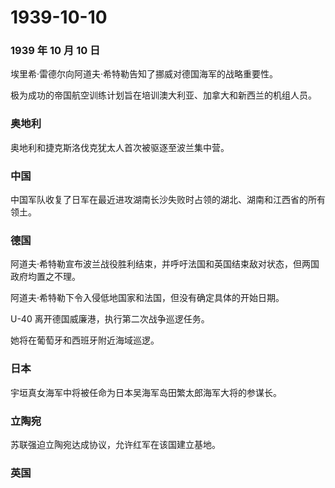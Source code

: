 # 1939-10-10

### 1939 年 10 月 10 日

埃里希·雷德尔向阿道夫·希特勒告知了挪威对德国海军的战略重要性。

极为成功的帝国航空训练计划旨在培训澳大利亚、加拿大和新西兰的机组人员。

### 奥地利

奥地利和捷克斯洛伐克犹太人首次被驱逐至波兰集中营。

### 中国

中国军队收复了日军在最近进攻湖南长沙失败时占领的湖北、湖南和江西省的所有领土。

### 德国

阿道夫·希特勒宣布波兰战役胜利结束，并呼吁法国和英国结束敌对状态，但两国政府均置之不理。

阿道夫·希特勒下令入侵低地国家和法国，但没有确定具体的开始日期。

U-40 离开德国威廉港，执行第二次战争巡逻任务。

她将在葡萄牙和西班牙附近海域巡逻。

### 日本

宇垣真女海军中将被任命为日本吴海军岛田繁太郎海军大将的参谋长。

### 立陶宛

苏联强迫立陶宛达成协议，允许红军在该国建立基地。

### 英国
